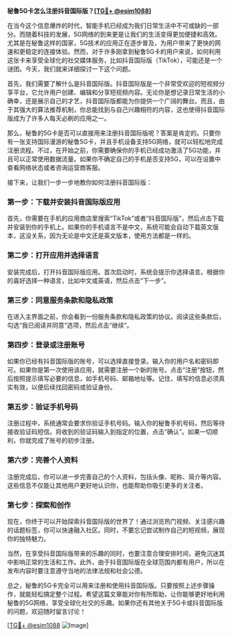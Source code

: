 **秘鲁5G卡怎么注册抖音国际版？[[TG💪+ @esim1088](https://t.me/s/esim1088)]**

在当今这个信息爆炸的时代，智能手机已经成为我们日常生活中不可或缺的一部分。而随着科技的发展，5G网络的到来更是让我们的生活变得更加便捷和高效。尤其是在秘鲁这样的国家，5G技术的应用正在逐步普及，为用户带来了更快的网速和更稳定的连接体验。然而，对于许多刚拿到秘鲁5G卡的用户来说，如何利用这张卡来享受全球化的社交媒体服务，比如抖音国际版（TikTok），可能还是一个谜团。今天，我们就来详细探讨一下这个问题。

首先，我们需要了解什么是抖音国际版。抖音国际版是一个非常受欢迎的短视频分享平台，它允许用户创建、编辑和分享短视频内容。无论你是想记录日常生活的小确幸，还是展示自己的才艺，抖音国际版都能为你提供一个广阔的舞台。而且，由于其强大的算法推荐机制，你总能找到与自己兴趣相符的内容，这也使得抖音国际版成为了许多人每天必刷的应用之一。

那么，秘鲁的5G卡是否可以直接用来注册抖音国际版呢？答案是肯定的。只要你有一张支持国际漫游的秘鲁5G卡，并且手机设备支持5G网络，就可以轻松地完成注册流程。不过，在开始之前，你需要确保你的手机已经成功激活了5G功能，并且可以正常使用数据流量。如果你不确定自己的手机是否支持5G，可以在设置中查看网络状态或者咨询运营商客服。

接下来，让我们一步一步地教你如何注册抖音国际版：

### 第一步：下载并安装抖音国际版应用

首先，你需要在手机的应用商店里搜索“TikTok”或者“抖音国际版”，然后点击下载并安装到你的手机上。如果你的手机语言不是中文，系统可能会自动下载英文版本，这没关系，因为无论是中文还是英文版本，使用方法都是一样的。

### 第二步：打开应用并选择语言

安装完成后，打开抖音国际版应用。首次启动时，系统会提示你选择语言。根据你的喜好选择一种语言，比如中文或英语，然后点击“下一步”。

### 第三步：同意服务条款和隐私政策

在进入主界面之前，你会看到一份服务条款和隐私政策的协议。阅读这些条款后，勾选“我已阅读并同意”选项，然后点击“继续”。

### 第四步：登录或注册账号

如果你已经有抖音国际版的账号，可以选择直接登录。输入你的用户名和密码即可。如果你是第一次使用该应用，就需要注册一个新的账号。点击“注册”按钮，然后按照提示填写必要的信息，如手机号码、邮箱地址等。记住，填写的信息必须真实有效，以便后续找回密码或验证身份。

### 第五步：验证手机号码

注册过程中，系统通常会要求你验证手机号码。输入你的秘鲁手机号码，然后等待接收验证码短信。将收到的验证码输入到指定的位置，点击“确认”。如果一切顺利，你就完成了账号的初步注册。

### 第六步：完善个人资料

注册完成后，你可以进一步完善自己的个人资料，包括头像、昵称、简介等内容。这些信息不仅能让其他用户更好地认识你，也能帮助你吸引更多的关注者。

### 第七步：探索和创作

现在，你终于可以开始探索抖音国际版的世界了！通过浏览热门视频、关注感兴趣的话题标签，你可以快速融入社区。同时，不要忘记尝试制作自己的短视频，展现你的独特魅力。

当然，在享受抖音国际版带来的乐趣的同时，也要注意合理安排时间，避免沉迷其中影响正常的生活和工作。此外，由于抖音国际版在全球范围内都有用户，所以在发布内容时要注意遵守当地的法律法规和社会公德。

总之，秘鲁的5G卡完全可以用来注册和使用抖音国际版。只要按照上述步骤操作，就能轻松搞定整个过程。希望这篇文章能对你有所帮助，让你能够更好地利用秘鲁的5G网络，享受全球化社交的乐趣。如果你还有其他关于5G卡或抖音国际版的问题，欢迎随时留言讨论！

[[TG💪+ @esim1088](https://t.me/s/esim1088) ![Image](https://i.postimg.cc/4NQfJmqS/Snipaste-2025-05-13-00-14-12.png)]